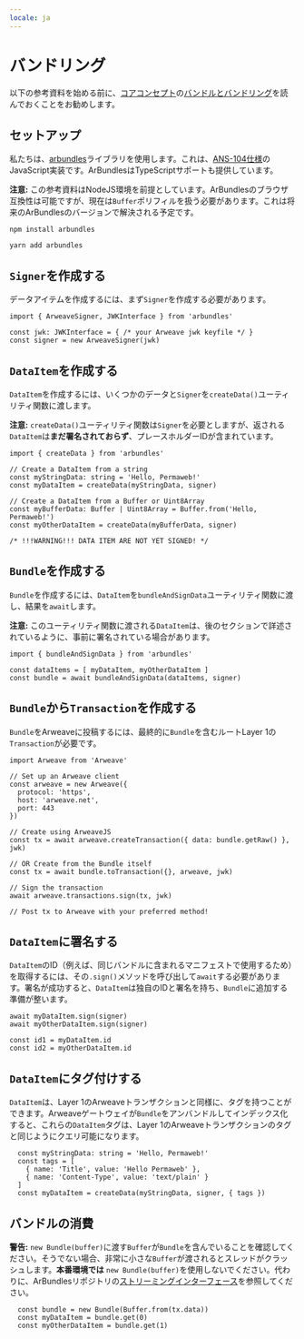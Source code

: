 ```yaml
---
locale: ja
---
```

# バンドリング

以下の参考資料を始める前に、[コアコンセプト](/concepts/)の[バンドルとバンドリング](/concepts/bundles.md)を読んでおくことをお勧めします。

## セットアップ

私たちは、[arbundles](https://github.com/irys-xyz/arbundles)ライブラリを使用します。これは、[ANS-104仕様](https://github.com/ArweaveTeam/arweave-standards/blob/master/ans/ANS-104.md)のJavaScript実装です。ArBundlesはTypeScriptサポートも提供しています。

**注意:** この参考資料はNodeJS環境を前提としています。ArBundlesのブラウザ互換性は可能ですが、現在は`Buffer`ポリフィルを扱う必要があります。これは将来のArBundlesのバージョンで解決される予定です。

<CodeGroup>
  <CodeGroupItem title="NPM">

```console
npm install arbundles
```

  </CodeGroupItem>
  <CodeGroupItem title="YARN">

```console
yarn add arbundles
```

  </CodeGroupItem>
</CodeGroup>

## `Signer`を作成する

データアイテムを作成するには、まず`Signer`を作成する必要があります。

<CodeGroup>
  <CodeGroupItem title="TS">

```ts:no-line-numbers
import { ArweaveSigner, JWKInterface } from 'arbundles'

const jwk: JWKInterface = { /* your Arweave jwk keyfile */ }
const signer = new ArweaveSigner(jwk)
```

  </CodeGroupItem>
</CodeGroup>

## `DataItem`を作成する

`DataItem`を作成するには、いくつかのデータと`Signer`を`createData()`ユーティリティ関数に渡します。

**注意:** `createData()`ユーティリティ関数は`Signer`を必要としますが、返される`DataItem`は**まだ署名されておらず**、プレースホルダーIDが含まれています。

<CodeGroup>
  <CodeGroupItem title="TS">

```ts:no-line-numbers
import { createData } from 'arbundles'

// Create a DataItem from a string
const myStringData: string = 'Hello, Permaweb!'
const myDataItem = createData(myStringData, signer)

// Create a DataItem from a Buffer or Uint8Array
const myBufferData: Buffer | Uint8Array = Buffer.from('Hello, Permaweb!')
const myOtherDataItem = createData(myBufferData, signer)

/* !!!WARNING!!! DATA ITEM ARE NOT YET SIGNED! */
```

  </CodeGroupItem>
</CodeGroup>

## `Bundle`を作成する

`Bundle`を作成するには、`DataItem`を`bundleAndSignData`ユーティリティ関数に渡し、結果を`await`します。

**注意:** このユーティリティ関数に渡される`DataItem`は、後のセクションで詳述されているように、事前に署名されている場合があります。

<CodeGroup>
  <CodeGroupItem title="TS">

```ts:no-line-numbers
import { bundleAndSignData } from 'arbundles'

const dataItems = [ myDataItem, myOtherDataItem ]
const bundle = await bundleAndSignData(dataItems, signer)
```

  </CodeGroupItem>
</CodeGroup>

## `Bundle`から`Transaction`を作成する

`Bundle`をArweaveに投稿するには、最終的に`Bundle`を含むルートLayer 1の`Transaction`が必要です。

<CodeGroup>
  <CodeGroupItem title="TS">

```ts:no-line-numbers
import Arweave from 'Arweave'

// Set up an Arweave client
const arweave = new Arweave({
  protocol: 'https',
  host: 'arweave.net',
  port: 443
})

// Create using ArweaveJS
const tx = await arweave.createTransaction({ data: bundle.getRaw() }, jwk)

// OR Create from the Bundle itself
const tx = await bundle.toTransaction({}, arweave, jwk)

// Sign the transaction
await arweave.transactions.sign(tx, jwk)

// Post tx to Arweave with your preferred method!
```

  </CodeGroupItem>
</CodeGroup>

## `DataItem`に署名する

`DataItem`のID（例えば、同じバンドルに含まれるマニフェストで使用するため）を取得するには、その`.sign()`メソッドを呼び出して`await`する必要があります。署名が成功すると、`DataItem`は独自のIDと署名を持ち、`Bundle`に追加する準備が整います。

<CodeGroup>
  <CodeGroupItem title="TS">

```ts:no-line-numbers
await myDataItem.sign(signer)
await myOtherDataItem.sign(signer)

const id1 = myDataItem.id
const id2 = myOtherDataItem.id
```

  </CodeGroupItem>
</CodeGroup>

## `DataItem`にタグ付けする

`DataItem`は、Layer 1のArweaveトランザクションと同様に、タグを持つことができます。Arweaveゲートウェイが`Bundle`をアンバンドルしてインデックス化すると、これらの`DataItem`タグは、Layer 1のArweaveトランザクションのタグと同じようにクエリ可能になります。

<CodeGroup>
  <CodeGroupItem title="TS">

```ts:no-line-numbers
  const myStringData: string = 'Hello, Permaweb!'
  const tags = [
    { name: 'Title', value: 'Hello Permaweb' },
    { name: 'Content-Type', value: 'text/plain' }
  ]
  const myDataItem = createData(myStringData, signer, { tags })
```

  </CodeGroupItem>
</CodeGroup>

## バンドルの消費

**警告:** `new Bundle(buffer)`に渡す`Buffer`が`Bundle`を含んでいることを確認してください。そうでない場合、非常に小さな`Buffer`が渡されるとスレッドがクラッシュします。**本番環境では** `new Bundle(buffer)`を使用しないでください。代わりに、ArBundlesリポジトリの[ストリーミングインターフェース](https://github.com/irys-xyz/arbundles/blob/master/src/stream)を参照してください。

<CodeGroup>
  <CodeGroupItem title="TS">

```ts:no-line-numbers
  const bundle = new Bundle(Buffer.from(tx.data))
  const myDataItem = bundle.get(0)
  const myOtherDataItem = bundle.get(1)
```

  </CodeGroupItem>
</CodeGroup>
